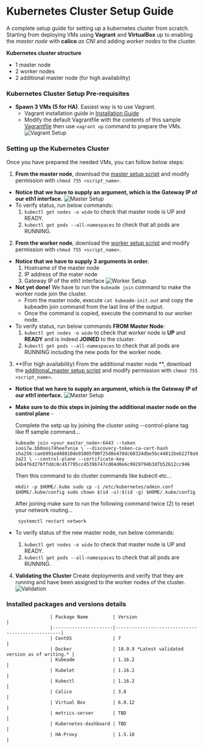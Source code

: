 # Kubernetes Cluster Setup Guide

A complete setup guide for setting up a kubernetes cluster from scratch. Starting from deploying VMs using **Vagrant** and **VirtualBox** up to enabling the _master node_ with **calico** *as CNI* and adding *worker nodes* to the cluster.

**Kubernetes cluster structure**
- 1 master node
- 2 worker nodes
- 2 additional master node (for high availability)

### Kubernetes Cluster Setup Pre-requisites
- **Spawn 3 VMs (5 for HA)**. Easiest way is to use Vagrant.
  - Vagrant installation guide in [Installation Guide](https://www.vagrantup.com/intro/getting-started/install.html)
  - Modify the default Vagrantfile with the contents of this sample [Vagrantfile](https://github.com/rolinj/setup-kubernetes-cluster/blob/master/Vagrantfile) then use `vagrant up` command to prepare the VMs.
  ![Vagrant Setup](/images/vagrant_up.png)


### Setting up the Kubernetes Cluster
Once you have prepared the needed VMs, you can follow below steps:
1. **From the master node**, download the [master setup script](https://raw.githubusercontent.com/rolinj/setup-kubernetes-cluster/master/kubernetes-master-setup.sh) and modify permission with `chmod 755 <script_name>`.
- **Notice that we have to supply an argument, which is the Gateway IP of our eth1 interface.**
![Master Setup](/images/master_setup.png)
- To verify status, run below commands: 
    1. `kubectl get nodes -o wide` to check that master node is UP and READY.
    2. `kubectl get pods --all-namespaces` to check that all pods are RUNNING.

2. **From the worker node**, download the [worker setup script](https://raw.githubusercontent.com/rolinj/setup-kubernetes-cluster/master/kubernetes-worker-setup.sh) and modify permission with `chmod 755 <script_name>`.
- **Notice that we have to supply 3 arguments in order.**
    1. Hostname of the master node
    2. IP address of the mater node
    3. Gateway IP of the eth1 interface
![Worker Setup](/images/worker_setup.png)
- **Not yet done!** We have to run the `kubeadm join` command to make the worker node join the cluster.
    - From the master node, execute `cat kubeadm-init.out` and copy the kubeadm join command from the last line of the output.
    - Once the command is copied, execute the command to our worker node.
- To verify status, run below commands **FROM Master Node**: 
    1. `kubectl get nodes -o wide` to check that worker node is **UP** and **READY** and is indeed **JOINED** to the cluster.
    2. `kubectl get pods --all-namespaces` to check that all pods are RUNNING including the new pods for the worker node.

3. **(For high availability) From the additional master node **, download the [additional_master setup script](https://raw.githubusercontent.com/rolinj/setup-kubernetes-cluster/master/kubernetes-nth-master-setup.sh) and modify permission with `chmod 755 <script_name>`.

- **Notice that we have to supply an argument, which is the Gateway IP of our eth1 interface.**
![Master Setup](/images/master_setup.png)

-  **Make sure to do this steps in joining the additional master node on the control plane** -

   Complete the setp up by joining the cluster using --control-plane tag like ff sample command...

   `kubeadm join <your_master_node>:6443 --token iooi7w.bb0oos74heefvnie \
   --discovery-token-ca-cert-hash sha256:caeb991ed48810de91005f00f25d8e470dc60324dbe5bc44812beb22f8a93a21 \
   --control-plane --certificate-key b4b4f6d276ffddc0c457795cc4539b747cd04d0e6c9929794b3d7b52612cc946`

   Then this command to do cluster commands like kubectl etc...
   
   `mkdir -p $HOME/.kube
    sudo cp -i /etc/kubernetes/admin.conf $HOME/.kube/config
    sudo chown $(id -u):$(id -g) $HOME/.kube/config`

   After joining make sure to run the following command twice (2) to reset your network routing...

   ` systemctl restart network`

- To verify status of the new master node, run below commands: 
    1. `kubectl get nodes -o wide` to check that master node is UP and READY.
    2. `kubectl get pods --all-namespaces` to check that all pods are RUNNING.
    
4. **Validating the Cluster**
Create deployments and verify that they are running and have been assigned to the worker nodes of the cluster.
![Validation](/images/validation.png)

### Installed packages and versions details

                    | Package Name         | Version                                          |
                    |----------------------|--------------------------------------------------|
                    | CentOS               | 7                                                |
                    | Docker               | 18.9.9 *Latest validated version as of writing.* |
                    | Kubeadm              | 1.16.2                                           |
                    | Kubelet              | 1.16.2                                           |
                    | Kubectl              | 1.16.2                                           |
                    | Calico               | 3.8                                              |
                    | Virtual Box          | 6.0.12                                           |
                    | metrics-server       | TBD                                              |
                    | Kubernetes-dashboard | TBD                                              |
                    | HA-Proxy             | 1.5.18                                           |

